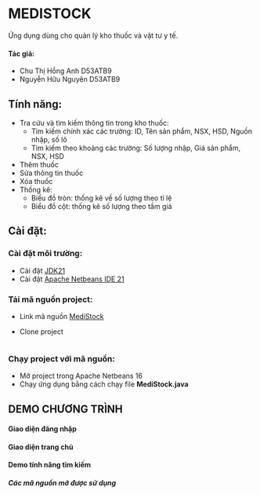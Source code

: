 # MEDISTOCK

Ứng dụng dùng cho quản lý kho thuốc và vật tư y tế.

#### Tác giả:

- Chu Thị Hồng Anh D53ATB9
- Nguyễn Hữu Nguyên D53ATB9

## Tính năng:

- Tra cứu và tìm kiếm thông tin trong kho thuốc:
  - Tìm kiếm chính xác các trường: ID, Tên sản phẩm, NSX, HSD, Nguồn nhập, số lô
  - Tìm kiếm theo khoảng các trường: Số lượng nhập, Giá sản phẩm, NSX, HSD
- Thêm thuốc
- Sửa thông tin thuốc
- Xóa thuốc
- Thống kê:
  - Biểu đồ tròn: thống kê về số lượng theo tỉ lệ
  - Biểu đồ cột: thống kê số lượng theo tầm giá

## Cài đặt:

### Cài đặt môi trường:

- Cài đặt [JDK21](https://www.oracle.com/java/technologies/javase/jdk21-archive-downloads.html)
- Cài đặt [Apache Netbeans IDE 21](https://netbeans.apache.org/front/main/download/nb21/)

### Tải mã nguồn project:

- Link mã nguồn [MediStock]()
- Clone project

  ```bash

  ```

### Chạy project với mã nguồn:

- Mở project trong Apache Netbeans 16
- Chạy ứng dụng bằng cách chạy file **MediStock.java**

## DEMO CHƯƠNG TRÌNH

#### Giao diện đăng nhập

#### Giao diện trang chủ

#### Demo tính năng tìm kiếm

##### Các mã nguồn mở được sử dụng

